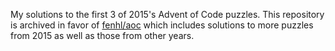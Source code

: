 My solutions to the first 3 of 2015's Advent of Code puzzles. This repository is archived in favor of [fenhl/aoc](https://github.com/fenhl/aoc) which includes solutions to more puzzles from 2015 as well as those from other years.
